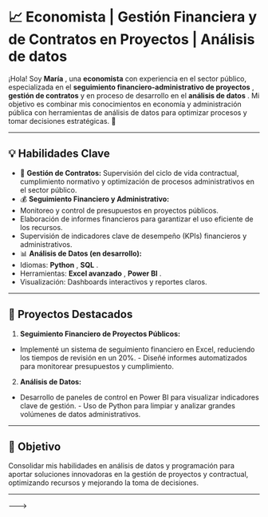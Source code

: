 # 📈 Economista | Gestión Financiera y de Contratos en Proyectos | Análisis de datos

¡Hola! Soy **María** , una **economista** con experiencia en el sector público, especializada en el **seguimiento financiero-administrativo de proyectos** , **gestión de contratos** y en proceso de desarrollo en el **análisis de datos** . Mi objetivo es combinar mis conocimientos en economía y administración pública con herramientas de análisis de datos para optimizar procesos y tomar decisiones estratégicas. 🚀

---

## 💡 **Habilidades Clave**
 - 📜 **Gestión de Contratos:** Supervisión del ciclo de vida contractual, cumplimiento normativo y optimización de procesos administrativos en el sector público.
 - 💰 **Seguimiento Financiero y Administrativo:** 
  - Monitoreo y control de presupuestos en proyectos públicos.
   - Elaboración de informes financieros para garantizar el uso eficiente de los recursos.
   - Supervisión de indicadores clave de desempeño (KPIs) financieros y administrativos.
 - 📊 **Análisis de Datos (en desarrollo):**  
  - Idiomas: **Python** , **SQL** .
   - Herramientas: **Excel avanzado** , **Power BI** .
   - Visualización: Dashboards interactivos y reportes claros.
     
 ---

## 🌟 **Proyectos Destacados**
 1.  **Seguimiento Financiero de Proyectos Públicos:** 
   - Implementé un sistema de seguimiento financiero en Excel, reduciendo los tiempos de revisión en un 20%.
    - Diseñé informes automatizados para monitorear presupuestos y cumplimiento.

2.  **Análisis de Datos:** 
   - Desarrollo de paneles de control en Power BI para visualizar indicadores clave de gestión.
    - Uso de Python para limpiar y analizar grandes volúmenes de datos administrativos.
---

## 🎯 **Objetivo**
Consolidar mis habilidades en análisis de datos y programación para aportar soluciones innovadoras en la gestión de proyectos y contractual, optimizando recursos y mejorando la toma de decisiones.

---
--->
